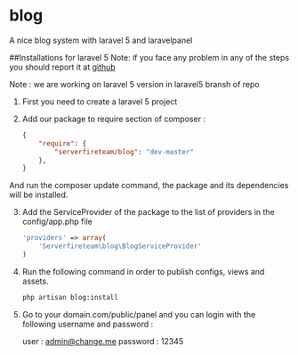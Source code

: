 # blog
A nice blog system with laravel 5 and laravelpanel 


##Installations for laravel 5
Note: if you face any problem in any of the steps you should report it at [github](https://github.com/serverfireteam/panel/issues/new)

Note : we are working on laravel 5 version in laravel5 bransh of repo 

1. First you need to create a laravel 5 project

2. Add our package to require section of composer :

    ```json
    {
        "require": {
            "serverfireteam/blog": "dev-master"
        },
    }
    ```
And run the composer update command, the package and its dependencies will be installed.


3. Add the ServiceProvider of the package to the list of providers in the config/app.php file

    ```php
    'providers' => array(
        'Serverfireteam\blog\BlogServiceProvider'
    )
    ```

4. Run the following command in order to publish configs, views and assets.  

    ```bash
    php artisan blog:install

    ```

5. Go to your domain.com/public/panel and you can login with the following username and password :

    user : admin@change.me
    password : 12345